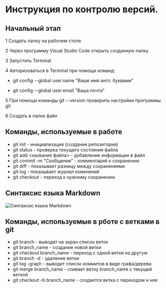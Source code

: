 # Инструкция по контролю версий.

## Начальный этап

1 Создать папку на рабочем столе

2 Через программу Visual Studio Code открыть созданную папку

3 Запустить Terminal

4 Авторизоваться в Terminal при помощи команд:

* git config --global user.name "Ваше имя англ. буквами"

* git config --global user.email "Ваша почта"

5 При помощи команды git --version проверить настройки программы git

6 Создать в папке файл



## Команды, используемые в работе

* git init - инициализация (создание репозитория)
* git status - проверка текущего состояния файла
* git add <название файла> - добавление информации в файл
* git commit -m "Сообщение" - комментарий к сохранению
* git diff - показывает разницу между сохранениями
* git log - показывает журнал изменений
* git checkout - переход к нужному сохранению

## Синтаксис языка Markdown

![Синтаксис языка Markdown](syM.jpg)

## Команды, используемые в рботе с ветками в git

* git branch - выводит на экран список веток
* git branch_name - создание новой ветки
* git checkout branch_name - переход с одной ветки на другую 
* git branch -d <name> - удаление ветки
* git log -graph - выводит список коммитов в виде графа/дерева
* git merge branch_name - сливает ветку branch_name с текущей веткой
* git checkout -b branch_name - создается ветка с переходом н нее